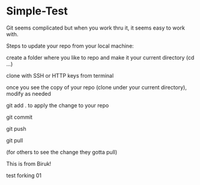 # Simple-Test

Git seems complicated but when you work thru it, it seems easy to work with.

Steps to update your repo from your local machine:

create a folder where you like to repo and make it your current directory (cd ...)

clone with SSH or HTTP keys from terminal

once you see the copy of your repo (clone under your current directory), modify as needed

git add .  to apply the change to your repo

git commit 

git push

git pull

(for others to see the change they gotta pull)

This is from Biruk!

test forking 01
